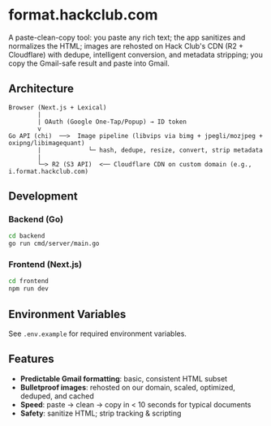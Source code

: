 # format.hackclub.com

A paste-clean-copy tool: you paste any rich text; the app sanitizes and normalizes the HTML; images are rehosted on Hack Club's CDN (R2 + Cloudflare) with dedupe, intelligent conversion, and metadata stripping; you copy the Gmail-safe result and paste into Gmail.

## Architecture

```
Browser (Next.js + Lexical)
        |
        | OAuth (Google One-Tap/Popup) → ID token
        v
Go API (chi)  ──>  Image pipeline (libvips via bimg + jpegli/mozjpeg + oxipng/libimagequant)
        |             └─ hash, dedupe, resize, convert, strip metadata
        |                        
        └─> R2 (S3 API)  <── Cloudflare CDN on custom domain (e.g., i.format.hackclub.com)
```

## Development

### Backend (Go)
```bash
cd backend
go run cmd/server/main.go
```

### Frontend (Next.js)
```bash
cd frontend
npm run dev
```

## Environment Variables

See `.env.example` for required environment variables.

## Features

- **Predictable Gmail formatting**: basic, consistent HTML subset
- **Bulletproof images**: rehosted on our domain, scaled, optimized, deduped, and cached
- **Speed**: paste → clean → copy in < 10 seconds for typical documents
- **Safety**: sanitize HTML; strip tracking & scripting
